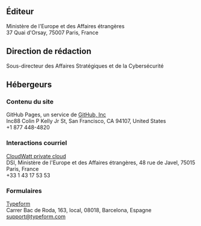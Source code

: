 ## Éditeur

Ministère de l'Europe et des Affaires étrangères<br>
37 Quai d'Orsay, 75007 Paris, France

## Direction de rédaction

Sous-directeur des Affaires Stratégiques et de la Cybersécurité

## Hébergeurs

### Contenu du site

GitHub Pages, un service de [GitHub, Inc](https://github.com)<br>
Inc88 Colin P Kelly Jr St, San Francisco, CA 94107, United States<br>
+1 877 448-4820

### Interactions courriel

[CloudWatt private cloud](https://www.cloudwatt.com/fr/solutions/cloudprivevirtuel.html)<br>
DSI, Ministère de l'Europe et des Affaires étrangères, 48 rue de Javel, 75015 Paris, France<br>
+33 1 43 17 53 53

### Formulaires

[Typeform](https://www.typeform.com)<br>
Carrer Bac de Roda, 163, local, 08018, Barcelona, Espagne<br>
support@typeform.com
